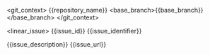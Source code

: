 <git_context>
<repository>{{repository_name}}</repository>
<base_branch>{{base_branch}}</base_branch>
</git_context>

<linear_issue>
<id>{{issue_id}}</id>
<identifier>{{issue_identifier}}</identifier>
<title>{{issue_title}}</title>
<description>{{issue_description}}</description>
<url>{{issue_url}}</url>
</linear_issue>